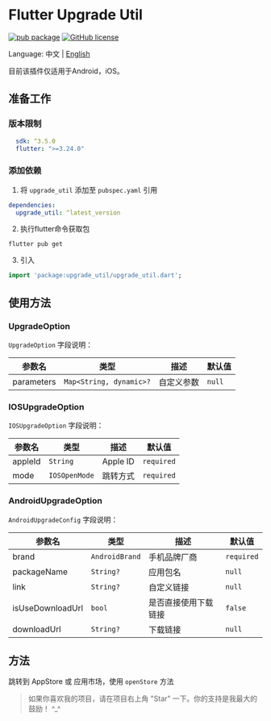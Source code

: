 # Flutter Upgrade Util

[![pub package](https://img.shields.io/pub/v/upgrade_util)](https://pub.dev/packages/upgrade_util)
[![GitHub license](https://img.shields.io/github/license/LiWenHui96/upgrade_util?label=协议&style=flat-square)](https://github.com/LiWenHui96/upgrade_util/blob/master/LICENSE)

Language: 中文 | [English](README.md)

目前该插件仅适用于Android，iOS。

## 准备工作

### 版本限制

```yaml
  sdk: ^3.5.0
  flutter: ">=3.24.0"
```

### 添加依赖

1. 将 `upgrade_util` 添加至 `pubspec.yaml` 引用

```yaml
dependencies:
  upgrade_util: ^latest_version
```

2. 执行flutter命令获取包

```
flutter pub get
```

3. 引入

```dart
import 'package:upgrade_util/upgrade_util.dart';
```

## 使用方法

### UpgradeOption

`UpgradeOption` 字段说明：

| 参数名     | 类型                    | 描述       | 默认值 |
|------------|-------------------------|------------|--------|
| parameters | `Map<String, dynamic>?` | 自定义参数 | `null` |

### IOSUpgradeOption

`IOSUpgradeOption` 字段说明：

| 参数名  | 类型          | 描述     | 默认值     |
|---------|---------------|----------|------------|
| appleId | `String`      | Apple ID | `required` |
| mode    | `IOSOpenMode` | 跳转方式 | `required` |

### AndroidUpgradeOption

`AndroidUpgradeConfig` 字段说明：

| 参数名           | 类型           | 描述                 | 默认值     |
|------------------|----------------|----------------------|------------|
| brand            | `AndroidBrand` | 手机品牌厂商         | `required` |
| packageName      | `String?`      | 应用包名             | `null`     |
| link             | `String?`      | 自定义链接           | `null`     |
| isUseDownloadUrl | `bool`         | 是否直接使用下载链接 | `false`    |
| downloadUrl      | `String?`      | 下载链接             | `null`     |

## 方法

跳转到 AppStore 或 应用市场，使用 `openStore` 方法

> 如果你喜欢我的项目，请在项目右上角 "Star" 一下。你的支持是我最大的鼓励！ ^_^
